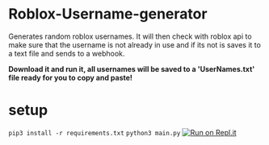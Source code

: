 # Roblox-Username-generator

Generates random roblox usernames. It will then check with roblox api to make sure that the username is not already in use and if its not is saves it to a text file and sends to a webhook.

**Download it and run it, all usernames will be saved to a 'UserNames.txt' file ready for you to copy and paste!**

# setup
`pip3 install -r requirements.txt`
`python3 main.py`
[![Run on Repl.it](https://repl.it/badge/github/Dhirk07/Roblox-Username-generator)](https://repl.it/github/Dhirk07/Roblox-Username-generator)
